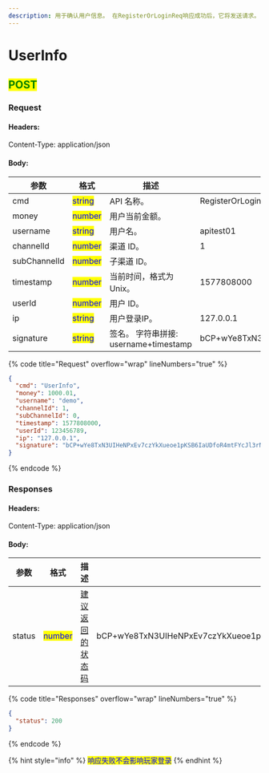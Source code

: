 ```yaml
---
description: 用于确认用户信息。 在RegisterOrLoginReq响应成功后，它将发送请求。
---
```


# UserInfo

## <mark style="color:green;">POST</mark>

### **Request**

#### Headers:

Content-Type: application/json

#### Body:

<table><thead><tr><th>参数</th><th>格式</th><th>描述</th><th data-hidden>范例</th></tr></thead><tbody><tr><td>cmd</td><td><mark style="color:blue;">string</mark></td><td>API 名称。</td><td>RegisterOrLoginReq</td></tr><tr><td>money</td><td><mark style="color:blue;">number</mark></td><td>用户当前金额。</td><td></td></tr><tr><td>username</td><td><mark style="color:blue;">string</mark></td><td>用户名。</td><td>apitest01</td></tr><tr><td>channelId</td><td><mark style="color:blue;">number</mark></td><td>渠道 ID。</td><td>1</td></tr><tr><td>subChannelId</td><td><mark style="color:blue;">number</mark></td><td>子渠道 ID。 </td><td></td></tr><tr><td>timestamp</td><td><mark style="color:blue;">number</mark></td><td>当前时间，格式为Unix。</td><td>1577808000</td></tr><tr><td>userId</td><td><mark style="color:blue;">number</mark></td><td>用户 ID。</td><td></td></tr><tr><td>ip</td><td><mark style="color:blue;">string</mark></td><td>用户登录IP。</td><td>127.0.0.1</td></tr><tr><td>signature</td><td><mark style="color:blue;">string</mark></td><td>签名。 字符串拼接: username+timestamp</td><td>bCP+wYe8TxN3UIHeNPxEv7czYkXueoe1pKSB6IaUDfoR4mtFYcJl3rNFk8Uz84XAHfeD3mNE+p4gECOVw2JxxQ==</td></tr></tbody></table>

{% code title="Request" overflow="wrap" lineNumbers="true" %}
```json
{
  "cmd": "UserInfo",
  "money": 1000.01,
  "username": "demo",
  "channelId": 1,
  "subChannelId": 0,
  "timestamp": 1577808000,
  "userId": 123456789,
  "ip": "127.0.0.1",
  "signature": "bCP+wYe8TxN3UIHeNPxEv7czYkXueoe1pKSB6IaUDfoR4mtFYcJl3rNFk8Uz84XAHfeD3mNE+p4gECOVw2JxxQ=="
}
```
{% endcode %}

### **Responses**

#### Headers:

Content-Type: application/json

#### Body:

<table><thead><tr><th>参数</th><th>格式</th><th>描述</th><th data-hidden>范例</th></tr></thead><tbody><tr><td>status</td><td><mark style="color:blue;">number</mark></td><td><a href="../../ebet-zhuang-tai-ma.md#jian-yi-xiang-ying-de-zhuang-tai-dai-ma">建议返回的状态码</a></td><td>bCP+wYe8TxN3UIHeNPxEv7czYkXueoe1pKSB6IaUDfoR4mtFYcJl3rNFk8Uz84XAHfeD3mNE+p4gECOVw2JxxQ==</td></tr></tbody></table>

{% code title="Responses" overflow="wrap" lineNumbers="true" %}
```json
{
  "status": 200
}
```
{% endcode %}

{% hint style="info" %}
<mark style="color:blue;">响应失败不会影响玩家登录</mark>
{% endhint %}
